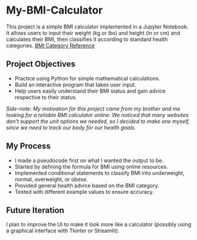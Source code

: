 # My-BMI-Calculator
This project is a simple BMI calculator implemented in a Jupyter Notebook. It allows users to input their weight (kg or lbs) and height (in or cm) and calculates their BMI, then classifies it according to standard health categories.
<a href="https://mercer-health.com/services/weight-management-center/bmi-calculator#:~:text=Body%20Mass%20Index%2C%20or%20BMI,inches%20x%20height%20in%20inches">BMI Category Reference</a>

## Project Objectives
- Practice using Python for simple mathematical calculations.
- Build an interactive program that takes user input.
- Help users easily understand their BMI status and gain advice respective to their status.

*Side-note: My motivation for this project came from my brother and me looking for a reliable BMI calculator online. We noticed that many websites don’t support the unit options we needed, so I decided to make one myself, since we need to track our body for our health goals.*

## My Process
- I made a pseudocode first on what I wanted the output to be.
- Started by defining the formula for BMI using online resources.
- Implemented conditional statements to classify BMI into underweight, normal, overweight, or obese.
- Provided general health advice based on the BMI category.
- Tested with different example values to ensure accuracy.

## Future Iteration
I plan to improve the UI to make it look more like a calculator (possibly using a graphical interface with Tkinter or Streamlit).
